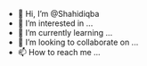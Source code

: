 - 👋 Hi, I’m @Shahidiqba
- 👀 I’m interested in ...
- 🌱 I’m currently learning ...
- 💞️ I’m looking to collaborate on ...
- 📫 How to reach me ...

<!---
Shahidiqba/Shahidiqba is a ✨ special ✨ repository because its `README.md` (this file) appears on your GitHub profile.
You can click the Preview link to take a look at your changes.
--->

